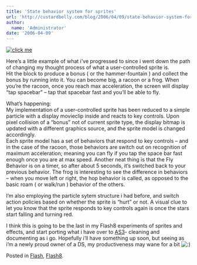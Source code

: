 ```yaml
---
title: 'State behavior system for sprites'
url: 'http://custardbelly.com/blog/2006/04/09/state-behavior-system-for-sprites/'
author:
  name: 'Administrator'
date: '2006-04-09'
---
```


[![click me](http://www.custardbelly.com/blog/images/states.gif)](http://www.custardbelly.com/blog/insets/states.html)

Here’s a little example of what i’ve progressed to since i went down the path of changing my thought process of what a user-controlled sprite is.  
Hit the block to produce a bonus ( or the hammer-fountain ) and collect the bonus by running into it. You can become big, a racoon or a frog. When you’re the racoon, once you reach max acceleration, the screen will display “tap spacebar” – tap that spacebar fast and you’ll be able to fly.

What’s happening:  
My implementation of a user-controlled sprite has been reduced to a simple particle with a display movieclip inside and reacts to key controls. Upon pixel collision of a “bonus” not of current sprite type, the display bitmap is updated with a different graphics source, and the sprite model is changed accordingly.  
Each sprite model has a set of behaviors that respond to key controls – and in the case of the racoon, those behaviors are switch out on recognition of maximum acceleration; meaning you can fly if you tap the space bar fast enough once you are at max speed. Another neat thing is that the Fly Behavior is on a timer, so after about 5 seconds, it’s switched back to your previous behavior. The frog is interesting to see the difference in behaviors – when you move left or right, the hop behavior is called, as opposed to the basic roam ( or walk/run ) behavior of the others.

I’m also employing the particle sytem structure i had before, and switch action policies based on whether the sprite is “hurt” or not. A visual clue to let you know that the sprite responds to key controls again is once the stars start falling and turning red.

I think this is going to be the last in my Flash8 experiments of sprites and effects, and start porting what i have over to [AS3](http://labs.macromedia.com/)- cleaning and documenting as i go. Hopefully i’ll have something up soon, but seeing as i’m a newly proud owner of a DS, my productiveness may wane for a bit ![:)](http://custardbelly.com/blog/wp-includes/images/smilies/icon_smile.gif)

Posted in [Flash](http://custardbelly.com/blog/category/flash/), [Flash8](http://custardbelly.com/blog/category/flash8/).
